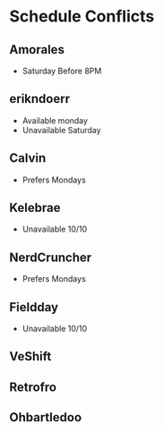 # Schedule Conflicts

## Amorales

-   Saturday Before 8PM

## erikndoerr

-   Available monday
-   Unavailable Saturday

## Calvin

-   Prefers Mondays

## Kelebrae

-   Unavailable 10/10

## NerdCruncher

-   Prefers Mondays

## Fieldday

-   Unavailable 10/10

## VeShift

## Retrofro

## Ohbartledoo
